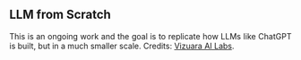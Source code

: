 <h2>LLM from Scratch</h2>
<p align="justify">This is an ongoing work and the goal is to replicate how LLMs like ChatGPT is built, but in a much smaller scale. Credits: <a href="https://home.vizuara.ai/">Vizuara AI Labs</a>.</p>